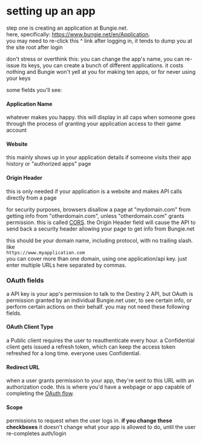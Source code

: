 # setting up an app

step one is creating an application at Bungie.net.  
here, specifically: https://www.bungie.net/en/Application.  
you may need to re-click this ^ link after logging in, it tends to dump you at the site root after login

don't stress or overthink this: you can change the app's name, you can re-issue its keys, you can create a bunch of different applications. it costs nothing and Bungie won't yell at you for making ten apps, or for never using your keys

some fields you'll see:

#### Application Name

whatever makes you happy. this will display in all caps when someone goes through the process of granting your application access to their game account

#### Website

this mainly shows up in your application details if someone visits their app history or "authorized apps" page

#### Origin Header

this is only needed if your application is a website and makes API calls directly from a page

for security purposes, browsers disallow a page at "mydomain.com" from getting info from "otherdomain.com", unless "otherdomain.com" grants permission. this is called [CORS](https://developer.mozilla.org/en-US/docs/Web/HTTP/CORS). the Origin Header field will cause the API to send back a security header allowing your page to get info from Bungie.net

this should be your domain name, including protocol, with no trailing slash. like  
`https://www.myapplication.com`  
you can cover more than one domain, using one application/api key. just enter multiple URLs here separated by commas.

### OAuth fields

a API key is your app's permission to talk to the Destiny 2 API, but OAuth is permission granted by an individual Bungie.net user, to see certain info, or perform certain actions on their behalf. you may not need these following fields.

#### OAuth Client Type

a Public client requires the user to reauthenticate every hour. a Confidential client gets issued a refresh token, which can keep the access token refreshed for a long time. everyone uses Confidential.

#### Redirect URL

when a user grants permission to your app, they're sent to this URL with an authorization code. this is where you'd have a webpage or app capable of completing the [OAuth flow](/oauth).

#### Scope

permissions to request when the user logs in. **if you change these checkboxes** it doesn't change what your app is allowed to do, until the user re-completes auth/login
